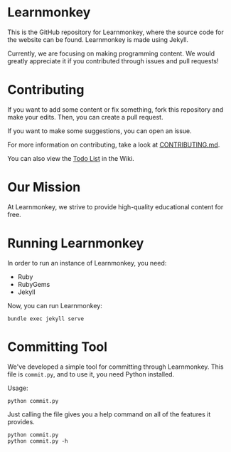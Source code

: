 # Learnmonkey
This is the GitHub repository for Learnmonkey, where the source code for the website can be found. Learnmonkey is made using Jekyll.

Currently, we are focusing on making programming content. We would greatly appreciate it if you contributed through issues and pull requests!

# Contributing

If you want to add some content or fix something, fork this repository and make your edits. Then, you can create a pull request.

If you want to make some suggestions, you can open an issue.

For more information on contributing, take a look at [CONTRIBUTING.md](CONTRIBUTING.md).

You can also view the [Todo List](https://github.com/learnmonkey/learnmonkey.github.io/wiki/Todo-List) in the Wiki.

# Our Mission

At Learnmonkey, we strive to provide high-quality educational content for free.

# Running Learnmonkey

In order to run an instance of Learnmonkey, you need:
- Ruby
- RubyGems
- Jekyll

Now, you can run Learnmonkey: 
```batch
bundle exec jekyll serve
```

# Committing Tool

We've developed a simple tool for committing through Learnmonkey.
This file is `commit.py`, and to use it, you need Python installed.

Usage:
```batch
python commit.py
```

Just calling the file gives you a help command on all of the features it provides.

```batch
python commit.py
python commit.py -h
```
